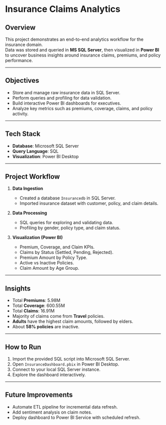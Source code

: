 # Insurance Claims Analytics

## Overview
This project demonstrates an end-to-end analytics workflow for the insurance domain.  
Data was stored and queried in **MS SQL Server**, then visualized in **Power BI** to uncover business insights around insurance claims, premiums, and policy performance.

---

## Objectives
- Store and manage raw insurance data in SQL Server.
- Perform queries and profiling for data validation.
- Build interactive Power BI dashboards for executives.
- Analyze key metrics such as premiums, coverage, claims, and policy activity.

---

## Tech Stack
- **Database**: Microsoft SQL Server  
- **Query Language**: SQL  
- **Visualization**: Power BI Desktop  

---

## Project Workflow
1. **Data Ingestion**  
   - Created a database `Insurancedb` in SQL Server.  
   - Imported insurance dataset with customer, policy, and claim details.  

2. **Data Processing**  
   - SQL queries for exploring and validating data.  
   - Profiling by gender, policy type, and claim status.  

3. **Visualization (Power BI)**  
   - Premium, Coverage, and Claim KPIs.  
   - Claims by Status (Settled, Pending, Rejected).  
   - Premium Amount by Policy Type.  
   - Active vs Inactive Policies.  
   - Claim Amount by Age Group.  

---

## Insights
- Total **Premiums**: 5.98M  
- Total **Coverage**: 600.55M  
- Total **Claims**: 16.91M  
- Majority of claims come from **Travel** policies.  
- **Adults** have the highest claim amounts, followed by elders.  
- About **58% policies** are inactive.  

---

## How to Run
1. Import the provided SQL script into Microsoft SQL Server.  
2. Open `InsuranceDashboard.pbix` in Power BI Desktop.  
3. Connect to your local SQL Server instance.  
4. Explore the dashboard interactively.  

---

## Future Improvements
- Automate ETL pipeline for incremental data refresh.  
- Add sentiment analysis on claim notes.  
- Deploy dashboard to Power BI Service with scheduled refresh.
